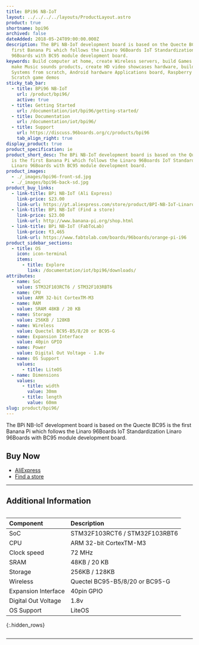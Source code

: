 ```yaml
---
title: BPi96 NB-IoT
layout: ../../../../layouts/ProductLayout.astro
product: true
shortname: bpi96
archived: false
dateAdded: 2018-05-24T09:00:00.000Z
description: The BPi NB-IoT development board is based on the Quecte BC95 is the
  first Banana Pi which follows the Linaro 96Boards IoT Standardization Linaro
  96Boards with BC95 module development board.
keywords: Build computer at home, create Wireless servers, build Games consoles,
  make Music sounds products, create HD video showcases hardware, build Audio
  Systems from scratch, Android hardware Applications board, Raspberry Pi
  Scratch game demos
sticky_tab_bar:
  - title: BPi96 NB-IoT
    url: /product/bpi96/
    active: true
  - title: Getting Started
    url: /documentation/iot/bpi96/getting-started/
  - title: Documentation
    url: /documentation/iot/bpi96/
  - title: Support
    url: https://discuss.96boards.org/c/products/bpi96
    tab_align_right: true
display_product: true
product_specification: ie
product_short_desc: The BPi NB-IoT development board is based on the Quecte BC95
  is the first Banana Pi which follows the Linaro 96Boards IoT Standardization
  Linaro 96Boards with BC95 module development board.
product_images:
  - ./_images/bpi96-front-sd.jpg
  - ./_images/bpi96-back-sd.jpg
product_buy_links:
  - link-title: BPi NB-IoT (Ali Express)
    link-price: $23.00
    link-url: https://pt.aliexpress.com/store/product/BPI-NB-IoT-Linaro-96Boards-with-Quecte-BC95-module-developent-board/302756_32849214414.html?spm=2114.12010612.0.0.5c76d209TDr2v8
  - link-title: BPi NB-IoT (Find a store)
    link-price: $23.00
    link-url: http://www.banana-pi.org/shop.html
  - link-title: BPi NB-IoT (FabToLab)
    link-price: ₹3,465
    link-url: https://www.fabtolab.com/boards/96boards/orange-pi-i96
product_sidebar_sections:
  - title: OS
    icon: icon-terminal
    items:
      - title: Explore
        link: /documentation/iot/bpi96/downloads/
attributes:
  - name: SoC
    value: STM32F103RCT6 / STM32F103RBT6
  - name: CPU
    value: ARM 32-bit CortexTM-M3
  - name: RAM
    value: SRAM 48KB / 20 KB
  - name: Storage
    value: 256KB / 128KB
  - name: Wireless
    value: Quectel BC95-B5/8/20 or BC95-G
  - name: Expansion Interface
    value: 40pin GPIO
  - name: Power
    value: Digital Out Voltage - 1.8v
  - name: OS Support
    values:
      - title: LiteOS
  - name: Dimensions
    values:
      - title: width
        value: 30mm
      - title: length
        value: 60mm
slug: product/bpi96/
---
```

The BPi NB-IoT development board is based on the Quecte BC95 is the first Banana Pi which follows the Linaro 96Boards IoT Standardization Linaro 96Boards with BC95 module development board.

## Buy Now

- [AliExpress](https://pt.aliexpress.com/store/product/BPI-NB-IoT-Linaro-96Boards-with-Quecte-BC95-module-developent-board/302756_32849214414.html?spm=2114.12010612.0.0.5c76d209TDr2v8)
- [Find a store](http://www.banana-pi.org/shop.html)

***

## Additional Information
<div style="overflow-x:scroll;" markdown="1">

|   Component          |   Description                   |
|:---------------------|:--------------------------------|
|  SoC                 | STM32F103RCT6 / STM32F103RBT6   |
|  CPU                 | ARM 32-bit CortexTM-M3          |
|  Clock speed         | 72 MHz                          |
|  SRAM                | 48KB / 20 KB                    |
|  Storage             | 256KB / 128KB                   |
|  Wireless            | Quectel BC95-B5/8/20 or BC95-G  |
|  Expansion Interface | 40pin GPIO                      |
|  Digital Out Voltage | 1.8v                            |
|  OS Support          | LiteOS                          |
{:.hidden_rows}

</div>

***
